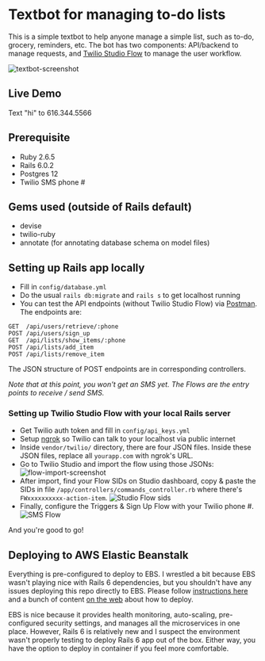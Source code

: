 # Textbot for managing to-do lists

This is a simple textbot to help anyone manage a simple list, such as to-do, grocery, reminders, etc. The bot has two components: API/backend to manage requests, and [Twilio Studio Flow](https://www.twilio.com/docs/studio) to manage the user workflow.

![textbot-screenshot](https://res.cloudinary.com/practicaldev/image/fetch/s--rW-Nf-Dk--/c_limit%2Cf_auto%2Cfl_progressive%2Cq_auto%2Cw_880/https://dev-to-uploads.s3.amazonaws.com/i/9nstfu9ci1c9701fke9k.png)

## Live Demo
Text "hi" to 616.344.5566

## Prerequisite
* Ruby 2.6.5
* Rails 6.0.2
* Postgres 12
* Twilio SMS phone #

## Gems used (outside of Rails default)
* devise
* twilio-ruby
* annotate (for annotating database schema on model files)

## Setting up Rails app locally
* Fill in `config/database.yml`
* Do the usual `rails db:migrate` and `rails s` to get localhost running
* You can test the API endpoints (without Twilio Studio Flow) via [Postman](https://www.postman.com/). The endpoints are:

```
GET  /api/users/retrieve/:phone
POST /api/users/sign_up
GET  /api/lists/show_items/:phone
POST /api/lists/add_item
POST /api/lists/remove_item
```
The JSON structure of POST endpoints are in corresponding controllers.

*Note that at this point, you won't get an SMS yet. The Flows are the entry points to receive / send SMS.*

### Setting up Twilio Studio Flow with your local Rails server
* Get Twilio auth token and fill in `config/api_keys.yml`
* Setup [ngrok](https://ngrok.com/) so Twilio can talk to your localhost via public internet
* Inside `vendor/twilio/` directory, there are four JSON files. Inside these JSON files, replace all `yourapp.com` with ngrok's URL.
* Go to Twilio Studio and import the flow using those JSONs:
![flow-import-screenshot](https://twilio-cms-prod.s3.amazonaws.com/images/newflowfromjson.width-1600.png)
* After import, find your Flow SIDs on Studio dashboard, copy & paste the SIDs in file `/app/controllers/commands_controller.rb` where there's `FWxxxxxxxxxx-action-item`.
![Studio Flow sids](https://dev-to-uploads.s3.amazonaws.com/i/izkczfb1nnx7xxm9bdyk.png)
* Finally, configure the Triggers & Sign Up Flow with your Twilio phone #.
![SMS Flow](https://dev-to-uploads.s3.amazonaws.com/i/yyn4ft6bme5znyk873jh.png)

And you're good to go!


## Deploying to AWS Elastic Beanstalk
Everything is pre-configured to deploy to EBS. I wrestled a bit because EBS wasn't playing nice with Rails 6 dependencies, but you shouldn't have any issues deploying this repo directly to EBS. Please follow [instructions here](https://docs.aws.amazon.com/elasticbeanstalk/latest/dg/ruby-rails-tutorial.html) and a bunch of content [on the web](https://www.google.com/search?q=rails+6+elastic+beanstalk) about how to deploy.

EBS is nice because it provides health monitoring, auto-scaling, pre-configured security settings, and manages all the microservices in one place. However, Rails 6 is relatively new and I suspect the environment wasn't properly testing to deploy Rails 6 app out of the box. Either way, you have the option to deploy in container if you feel more comfortable.
